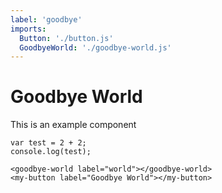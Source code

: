 ```yaml
---
label: 'goodbye'
imports:
  Button: './button.js'
  GoodbyeWorld: './goodbye-world.js'
---
```

# Goodbye World

This is an example component

```render js
var test = 2 + 2;
console.log(test);
```

```render
<goodbye-world label="world"></goodbye-world>
<my-button label="Goodbye World"></my-button>
```
